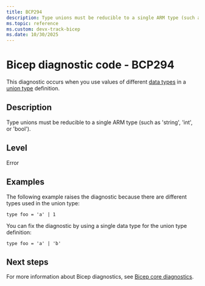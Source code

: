 ```yaml
---
title: BCP294
description: Type unions must be reducible to a single ARM type (such as 'string', 'int', or 'bool').
ms.topic: reference
ms.custom: devx-track-bicep
ms.date: 10/30/2025
---
```


# Bicep diagnostic code - BCP294

This diagnostic occurs when you use values of different [data types](../data-types.md) in a [union type](../data-types.md#union-types) definition.

## Description

Type unions must be reducible to a single ARM type (such as 'string', 'int', or 'bool').

## Level

Error

## Examples

The following example raises the diagnostic because there are different types used in the union type:

```bicep
type foo = 'a' | 1
```

You can fix the diagnostic by using a single data type for the union type definition:

```bicep
type foo = 'a' | 'b'
```

## Next steps

For more information about Bicep diagnostics, see [Bicep core diagnostics](../bicep-core-diagnostics.md).
